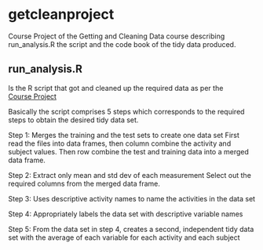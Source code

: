 getcleanproject
===============

 Course Project of the Getting and Cleaning Data course describing run_analysis.R the script and the code book of the tidy data produced.
 
 
 run_analysis.R
 --------------
 Is the R script that got and cleaned up the required data as per the  
[Course Project](https://class.coursera.org/getdata-008/human_grading/index "See Course Project")

Basically the script comprises 5 steps which corresponds to the required steps to obtain the desired tidy data set. 

Step 1: Merges the training and the test sets to create one data set
First read the files into data frames, then column combine the activity and subject values. Then row combine the test and training data into a merged data frame.

Step 2: Extract only mean and std dev of each measurement
Select out the required columns from the merged data frame.

Step 3: Uses descriptive activity names to name the activities in the data set

Step 4: Appropriately labels the data set with descriptive variable names

Step 5: From the data set in step 4, creates a second, independent tidy data set with the average of each variable for each activity and each subject


